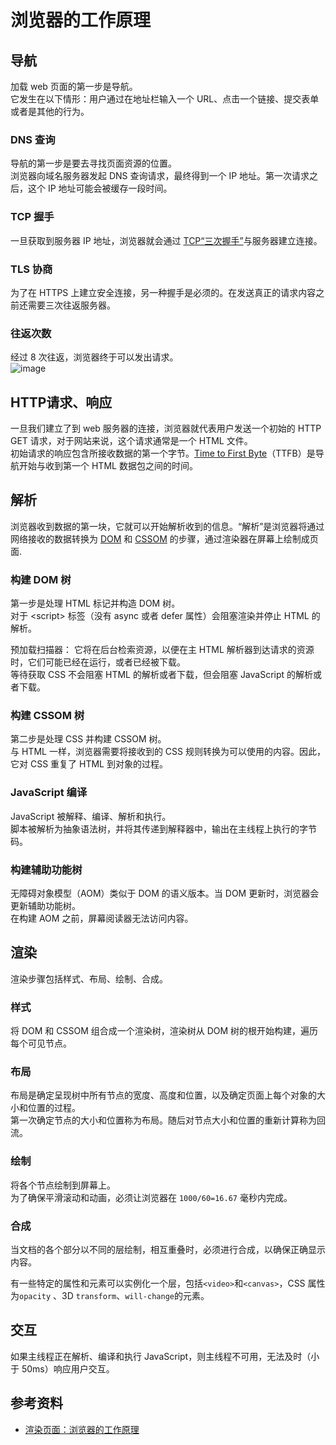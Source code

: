 # 浏览器的工作原理
## 导航

加载 web 页面的第一步是导航。  
它发生在以下情形：用户通过在地址栏输入一个 URL、点击一个链接、提交表单或者是其他的行为。

### DNS 查询
导航的第一步是要去寻找页面资源的位置。  
浏览器向域名服务器发起 DNS 查询请求，最终得到一个 IP 地址。第一次请求之后，这个 IP 地址可能会被缓存一段时间。

### TCP 握手

一旦获取到服务器 IP 地址，浏览器就会通过 [TCP“三次握手”](https://developer.mozilla.org/en-US/docs/Glossary/TCP_handshake)与服务器建立连接。

### TLS 协商

为了在 HTTPS 上建立安全连接，另一种握手是必须的。在发送真正的请求内容之前还需要三次往返服务器。

### 往返次数

经过 8 次往返，浏览器终于可以发出请求。  
![image](https://github.com/luoway/frontend-roadmap/assets/12523415/fe70cf21-0ed6-4d60-acca-3db14a46faf9)

## HTTP请求、响应

一旦我们建立了到 web 服务器的连接，浏览器就代表用户发送一个初始的 HTTP GET 请求，对于网站来说，这个请求通常是一个 HTML 文件。  
初始请求的响应包含所接收数据的第一个字节。[Time to First Byte](https://developer.mozilla.org/zh-CN/docs/Glossary/Time_to_first_byte)（TTFB）是导航开始与收到第一个 HTML 数据包之间的时间。

## 解析

浏览器收到数据的第一块，它就可以开始解析收到的信息。“解析”是浏览器将通过网络接收的数据转换为 [DOM](https://developer.mozilla.org/zh-CN/docs/Glossary/DOM) 和 [CSSOM](https://developer.mozilla.org/zh-CN/docs/Glossary/CSSOM) 的步骤，通过渲染器在屏幕上绘制成页面.

### 构建 DOM 树

第一步是处理 HTML 标记并构造 DOM 树。  
对于 \<script\> 标签（没有 async 或者 defer 属性）会阻塞渲染并停止 HTML 的解析。

预加载扫描器：
它将在后台检索资源，以便在主 HTML 解析器到达请求的资源时，它们可能已经在运行，或者已经被下载。  
等待获取 CSS 不会阻塞 HTML 的解析或者下载，但会阻塞 JavaScript 的解析或者下载。

### 构建 CSSOM 树

第二步是处理 CSS 并构建 CSSOM 树。  
与 HTML 一样，浏览器需要将接收到的 CSS 规则转换为可以使用的内容。因此，它对 CSS 重复了 HTML 到对象的过程。

### JavaScript 编译

JavaScript 被解释、编译、解析和执行。  
脚本被解析为抽象语法树，并将其传递到解释器中，输出在主线程上执行的字节码。

### 构建辅助功能树

无障碍对象模型（AOM）类似于 DOM 的语义版本。当 DOM 更新时，浏览器会更新辅助功能树。  
在构建 AOM 之前，屏幕阅读器无法访问内容。

## 渲染

渲染步骤包括样式、布局、绘制、合成。

### 样式

将 DOM 和 CSSOM 组合成一个渲染树，渲染树从 DOM 树的根开始构建，遍历每个可见节点。

### 布局

布局是确定呈现树中所有节点的宽度、高度和位置，以及确定页面上每个对象的大小和位置的过程。  
第一次确定节点的大小和位置称为布局。随后对节点大小和位置的重新计算称为回流。

### 绘制
将各个节点绘制到屏幕上。  
为了确保平滑滚动和动画，必须让浏览器在 `1000/60=16.67` 毫秒内完成。

### 合成
当文档的各个部分以不同的层绘制，相互重叠时，必须进行合成，以确保正确显示内容。  

有一些特定的属性和元素可以实例化一个层，包括`<video>`和`<canvas>`，CSS 属性为`opacity` 、3D `transform`、`will-change`的元素。

## 交互

如果主线程正在解析、编译和执行 JavaScript，则主线程不可用，无法及时（小于 50ms）响应用户交互。

## 参考资料

- [渲染页面：浏览器的工作原理](https://developer.mozilla.org/zh-CN/docs/Web/Performance/How_browsers_work)